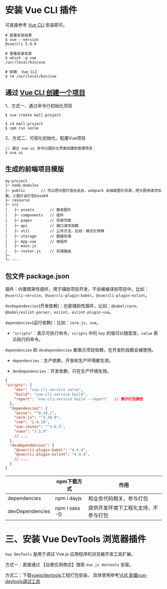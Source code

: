 # 安装 Vue CLI 插件

可直接参考 [Vue CLI](https://cli.vuejs.org/zh/guide/installation.html) 安装即可。

```shell
# 查看安装结果
$ vue --version
@vue/cli 5.0.8

# 查看安装目录 
$ which -a vue
/usr/local/bin/vue

# 卸载  Vue CLI 
$ rm /usr/local/bin/vue
```

## 通过 [Vue CLI 创建一个项目](https://cli.vuejs.org/zh/guide/creating-a-project.html#vue-create)

1、方式一、通过命令行初始化项目
```
$ vue create mall-project

$ cd mall-project
$ npm run serve
```


2、方式二、可视化初始化、配置Vue项目

```
// 通过 vue ui 命令以图形化界面创建和管理项目：
$ vue ui
```

## 生成的前端项目模版

```
my-project
├─ node_modules
├─ public       // 可以把大图片放在此处，webpack 会抽取图片资源，把大图用请求加载，小图片会打包base64
├─ resource
├─ src
│	├─ assets       // 静态图片
│	├─ components   // 组件
│	├─ pages        // 存放页面
│	├─ api          // 接口请求函数
│	├─ util         // 公共方法，比如：格式化转换
│	├─ storage      // 数据存储
│	├─ App.vue      // 根组件    
│	├─ main.js
│	├─ router.js    // 存储路由
├─
└─ ···
```


## 包文件 package.json

插件：内置框架性插件，用于辅助项目开发，不会被编译到项目中。比如：`@vue/cli-service`、`@vue/cli-plugin-babel`、`@vue/cli-plugin-eslint`。

`devDependencies`(开发依赖)：也是辅助性插件，比如：`@babel/core`、`@babel/eslint-parser`、`eslint`、`eslint-plugin-vue`。

`dependencies`(运行依赖)：比如：`core.js`、`vue`。

* `"scripts"`：表示可执行命令，`scripts` 中的 `key` 的值可以随意改，`value` 表示执行的命令。

`dependencies` 和 `devDependencies` 都表示项目依赖，在开发阶段都会被使用。

* `dependencies`：生产依赖，开发和生产环境都生效。

* `devDependencies`：开发依赖，只在生产环境生效。

```json
{
"scripts": {
    "dev": "vue-cli-service serve",
    "build": "vue-cli-service build",
    "report": "vue-cli-service build --report"   // 表示打包报告
  },
  "dependencies": {
    "axios": "^0.18.1",
    "core-js": "^3.30.0",
    "vue": "2.6.10",
    "vue-router": "^3.6.5",
    "vuex": "3.1.0"
    // ...
  },
  "devDependencies": {
    "@vue/cli-plugin-babel": "4.4.4",
    "@vue/cli-plugin-eslint": "4.4.4",
    // ...
  }
}
```


|  | npm下载方式 | 作用 |
|---|---|---|
| dependencies | npm i dayjs | 和业务代码相关，参与打包 |
| devDependencies | npm i sass -D | 提供开发环境下工程化支持，不参与打包 |




# 三、安装 Vue DevTools 浏览器插件

`Vue DevTools` 是用于调试 Vue.js 应用程序的浏览器开发工具扩展。

方式一：直接通过 【谷歌应用商店】搜索 `Vue.js devtools` 安装。

方式二：下载[vuejs/devtools](https://github.com/vuejs/devtools)工程打包安装。
具体使用参考[VUE 配置vue-devtools调试工具](https://www.imooc.com/article/294527)